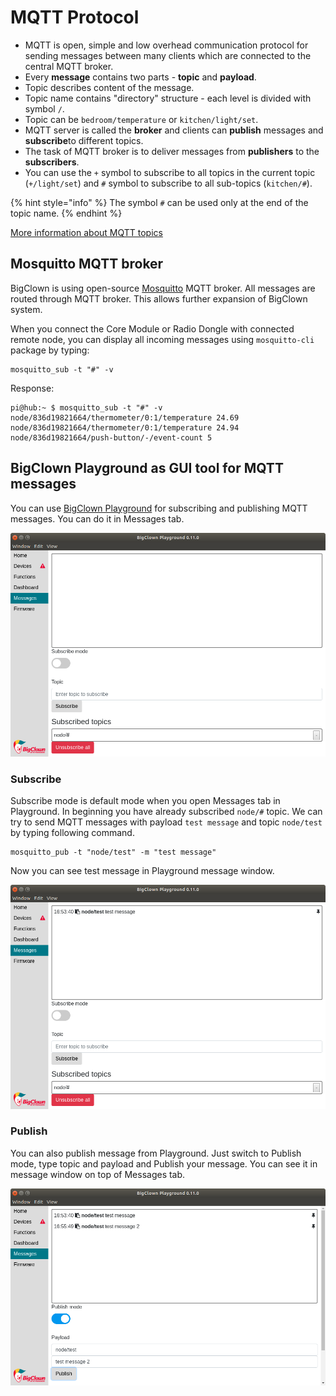 # MQTT Protocol

* MQTT is open, simple and low overhead communication protocol for sending messages between many clients which are connected to the central MQTT broker.
* Every **message** contains two parts - **topic** and **payload**.
* Topic describes content of the message.
* Topic name contains "directory" structure - each level is divided with symbol `/`.
* Topic can be `bedroom/temperature` or `kitchen/light/set`.
* MQTT server is called the **broker** and clients can **publish** messages and **subscribe**to different topics.
* The task of MQTT broker is to deliver messages from **publishers** to the **subscribers**.
* You can use the `+` symbol to subscribe to all topics in the current topic \(`+/light/set`\) and `#` symbol to subscribe to all sub-topics \(`kitchen/#`\).

{% hint style="info" %}
The symbol `#` can be used only at the end of the topic name.
{% endhint %}

[More information about MQTT topics](http://www.hivemq.com/blog/mqtt-essentials-part-5-mqtt-topics-best-practices)

## Mosquitto MQTT broker <a id="mosquitto-mqtt-broker"></a>

BigClown is using open-source [Mosquitto](https://mosquitto.org/) MQTT broker. All messages are routed through MQTT broker. This allows further expansion of BigClown system.

When you connect the Core Module or Radio Dongle with connected remote node, you can display all incoming messages using `mosquitto-cli` package by typing:

```text
mosquitto_sub -t "#" -v
```

Response:

```text
pi@hub:~ $ mosquitto_sub -t "#" -v
node/836d19821664/thermometer/0:1/temperature 24.69
node/836d19821664/thermometer/0:1/temperature 24.94
node/836d19821664/push-button/-/event-count 5
```

## BigClown Playground as GUI tool for MQTT messages

You can use [BigClown Playground](../basics/quick-start-guide.md#2-download-the-latest-playground) for subscribing and publishing MQTT messages. You can do it in Messages tab.

![](../.gitbook/assets/_interfaces_mqtt-protocol_bigclown-playground-screenshot.png)

### Subscribe

Subscribe mode is default mode when you open Messages tab in Playground. In beginning you have already subscribed `node/#` topic. We can try to send MQTT messages with payload `test message` and topic `node/test` by typing following command.

```text
mosquitto_pub -t "node/test" -m "test message"
```

Now you can see test message in Playground message window.

![](../.gitbook/assets/_interfaces_mqtt-protocol_test-message.png)

### Publish

You can also publish message from Playground. Just switch to Publish mode, type topic and payload and Publish your message. You can see it in message window on top of Messages tab.

![](../.gitbook/assets/_interfaces_mqtt-protocol_publish-mode.png)

